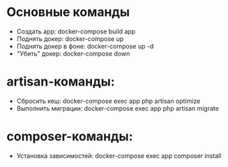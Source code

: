 # Основные команды
- Создать app: docker-compose build app
- Поднять докер: docker-compose up
- Поднять докер в фоне: docker-compose up -d
- "Убить" докер: docker-compose down 
# artisan-команды:
- Сбросить кеш: docker-compose exec app php artisan optimize
- Выполнить миграции: docker-compose exec app php artisan migrate
# composer-команды:
- Установка зависимостей: docker-compose exec app composer install
